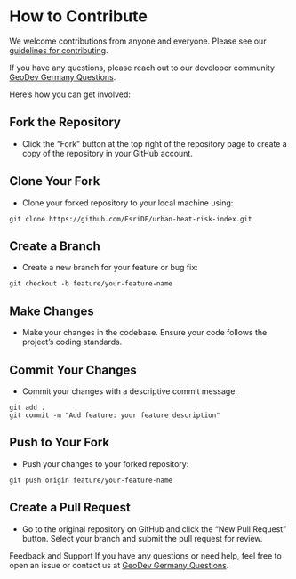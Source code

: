 # How to Contribute
We welcome contributions from anyone and everyone. Please see our [guidelines for contributing](https://github.com/esri/contributing).

If you have any questions, please reach out to our developer community [GeoDev Germany Questions](https://community.esri.com/t5/geodev-germany-questions/bd-p/geodev-germany-questions).

Here’s how you can get involved:

## Fork the Repository
- Click the “Fork” button at the top right of the repository page to create a copy of the repository in your GitHub account.

## Clone Your Fork
- Clone your forked repository to your local machine using:
  
```
git clone https://github.com/EsriDE/urban-heat-risk-index.git
```

## Create a Branch
- Create a new branch for your feature or bug fix:

```
git checkout -b feature/your-feature-name
```

## Make Changes
- Make your changes in the codebase. Ensure your code follows the project’s coding standards.

## Commit Your Changes
- Commit your changes with a descriptive commit message:

```
git add .
git commit -m "Add feature: your feature description"
```

## Push to Your Fork
- Push your changes to your forked repository:

```
git push origin feature/your-feature-name
```

## Create a Pull Request
- Go to the original repository on GitHub and click the “New Pull Request” button. Select your branch and submit the pull request for review.

Feedback and Support
If you have any questions or need help, feel free to open an issue or contact us at [GeoDev Germany Questions](https://community.esri.com/t5/geodev-germany-questions/bd-p/geodev-germany-questions).
